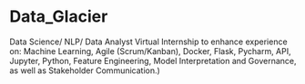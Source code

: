 # Data_Glacier
Data Science/ NLP/ Data Analyst Virtual Internship to enhance experience on: Machine Learning, Agile (Scrum/Kanban), Docker, Flask, Pycharm, API, Jupyter, Python, Feature Engineering, Model Interpretation and Governance, as well as Stakeholder Communication.)
